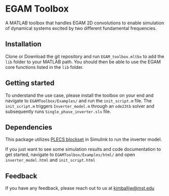 
# EGAM Toolbox

A MATLAB toolbox that handles EGAM 2D convolutions to enable simulation of dynamical systems excited by two different fundamental frequencies. 




## Installation

Clone or Download the git repository and run `EGAM_toolbox.mltbx` to add the `lib` folder to your MATLAB path. You should then be able to use the EGAM core functions listed in the `lib` folder.


    
## Getting started

To understand the use case, please install the toolbox on your end and navigate to `EGAMToolbox/Examples/` and run the `init_script.m` file. The `init_script.m` triggers `Inverter_model.m` through an `ode23tb` solver and subsequently runs `Single_phase_inverter.slx` file.
## Dependencies
This package utilizes [PLECS blockset](https://www.plexim.com/support/videos/introduction-plecs-blockset) in Simulink to run the inverter model.

If you just want to see some simulation results and code documentation to get started, navigate to `EGAMToolbox/Examples/html/` and open `inverter_model.html` and `init_script.html`


## Feedback

If you have any feedback, please reach out to us at kimballjw@mst.edu

